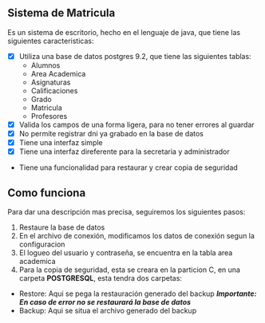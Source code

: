 ## Sistema de Matricula
Es un sistema de escritorio, hecho en el lenguaje de java, que tiene las siguientes caracteristicas:
- [x] Utiliza una base de datos postgres 9.2, que tiene las siguientes tablas:
  - Alumnos
  - Area Academica
  - Asignaturas
  - Calificaciones
  - Grado
  - Matricula
  - Profesores
- [x] Valida los campos de una forma ligera, para no tener errores al guardar
- [x] No permite registrar dni ya grabado en la base de datos
- [x] Tiene una interfaz simple
- [x] Tiene una interfaz direferente para la secretaria y administrador
- Tiene una funcionalidad para restaurar y crear copia de seguridad
## Como funciona
Para dar una descripción mas precisa, seguiremos los siguientes pasos:
1. Restaure la base de datos
2. En el archivo de conexión, modificamos los datos de conexión segun la configuracion
3. El logueo del usuario y contraseña, se encuentra en la tabla area academica
4. Para la copia de seguridad, esta se creara en la particion C, en una carpeta **POSTGRESQL**, esta tendra dos carpetas:
  - Restore: Aqui se pega la restauración generado del backup ***Importante: En caso de error no se restaurará la base de datos***
  - Backup: Aqui se situa el archivo generado del backup
